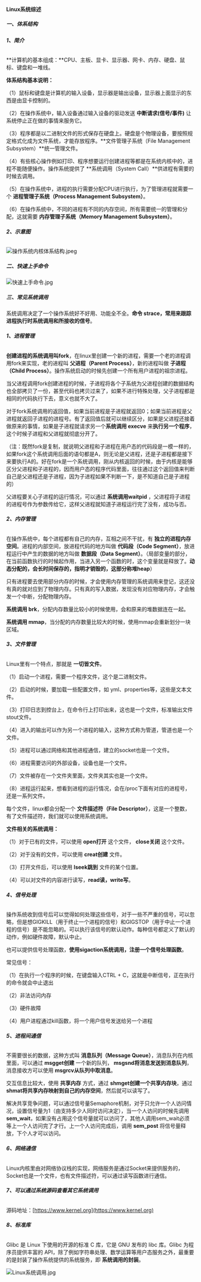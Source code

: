 #### Linux系统综述

##### 一、体系结构

###### **1、简介**

**计算机的基本组成：**CPU、主板、显卡、显示器、网卡、内存、硬盘、鼠标、键盘和一堆线。

**体系结构基本说明：**

（1）鼠标和键盘是计算机的输入设备，显示器是输出设备，显示器上面显示的东西是由显卡控制的。

（2）在操作系统中，输入设备通过输入设备的驱动发送 **中断请求(信号/事件)** 让系统停止正在做的事情来服务它。

（3）程序都是以二进制文件的形式保存在硬盘上。硬盘是个物理设备，要按照规定格式化成为文件系统，才能存放程序。**文件管理子系统（File Management Subsystem）**统一管理文件。

（4）有些核心操作例如打印、程序想要运行创建进程等都是在系统内核中的，进程不能随便操作。操作系统提供了 **系统调用（System Call）**供进程有需要的时候去调用。

（5）在操作系统中，进程的执行需要分配CPU进行执行，为了管理进程就需要一个 **进程管理子系统（Process Management Subsystem）**。

（6）在操作系统中，不同的进程有不同的内存空间，所有需要统一的管理和分配，这就需要 **内存管理子系统（Memory Management Subsystem）**。

###### **2、示意图**

![操作系统内核体系结构.jpeg](https://upload-images.jianshu.io/upload_images/9025957-e7b77b0781296feb.jpeg?imageMogr2/auto-orient/strip%7CimageView2/2/w/1240) 

##### 二、快速上手命令

![快速上手命令.jpg](https://upload-images.jianshu.io/upload_images/9025957-ed07286c123b9a39.jpg?imageMogr2/auto-orient/strip%7CimageView2/2/w/1240) 

##### 三、常见系统调用

系统调用决定了一个操作系统好不好用、功能全不全。**命令 strace，常用来跟踪进程执行时系统调用和所接收的信号**。

###### **1、进程管理**

**创建进程的系统调用叫fork**，在linux里创建一个新的进程，需要一个老的进程调用fork来实现，老的进程叫 **父进程（Parent Process）**，新的进程叫做 **子进程（Child Process）**。操作系统启动的时候先创建一个所有用户进程的祖宗进程。

当父进程调用fork创建进程的时候，子进程将各个子系统为父进程创建的数据结构也全部拷贝了一份，甚至代码也拷贝过来了，如果不进行特殊处理，父子进程都是相同的代码执行下去，意义也就不大了。

对于fork系统调用的返回值，如果当前进程是子进程就返回0；如果当前进程是父进程就返回子进程的进程号。有了返回值后就可以继续区分，如果是父进程还接着做原来的事情，如果是子进程就请求另一个**系统调用 execve** 来**执行另一个程序**，这个时候子进程和父进程就彻底分开了。

（注：既然fork是复制，就说明父进程和子进程在用户态的代码段是一模一样的，如果fork这个系统调用后面的语句都是A，则无论是父进程，还是子进程都是接下来要执行A的。好在fork是一个系统调用，刚从内核返回的时候，由于内核是能够区分父进程和子进程的，因而用户态的程序代码里面，往往通过这个返回值来判断自己是父进程还是子进程，因为子进程如果不判断一下，是不知道自己是子进程的）

父进程要关心子进程的运行情况，可以通过 **系统调用waitpid** ，父进程将子进程的进程号作为参数传给它，这样父进程就知道子进程运行完了没有，成功与否。

###### **2、内存管理**

在操作系统中，每个进程都有自己的内存，互相之间不干扰，有 **独立的进程内存空间**。进程的内部空间，放进程代码的地方叫做 **代码段（Code Segment）**，放进程运行中产生的数据的地方叫做 **数据段（Data Segment）**。（局部变量的部分，在当前函数执行的时候起作用，当进入另一个函数的时，这个变量就是释放了。**动态分配的，会长时间保存的，指明才销毁的，这部分称堆heap**）

只有进程要去使用部分内存的时候，才会使用内存管理的系统调用来登记，这还没有真的就对应到了物理内存。只有真的写入数据，发现没有对应物理内存，才会触发一个中断，分配物理内存。

**系统调用 brk**，分配内存数量比较小的时候使用，会和原来的堆数据连在一起。

**系统调用 mmap**，当分配的内存数量比较大的时候，使用mmap会重新划分一块区域。

###### **3、文件管理**

Linux里有一个特点，那就是 **一切皆文件**。

（1）启动一个进程，需要一个程序文件，这个是二进制文件。

（2）启动的时候，要加载一些配置文件，如 yml、properties等，这些是文本文件。

（3）打印日志到控台上，在命令行上打印出来，这也是一个文件，标准输出文件stout文件。

（4）进入的输出可以作为另一个进程的输入，这种方式称为管道，管道也是一个文件。

（5）进程可以通过网络和其他进程通信，建立的socket也是一个文件。

（6）进程需要访问的外部设备，设备也是一个文件。

（7）文件被存在一个文件夹里面，文件夹其实也是一个文件。

（8）进程运行起来，想看到进程的运行情况，会在/proc下面有对应的进程号，还是一系列文件。

每个文件，linux都会分配一个 **文件描述符（File Descriptor）**，这是一个整数，有了文件描述符，我们就可以使用系统调用。

**文件相关的系统调用：**

（1）对于已有的文件，可以使用 **open打开** 这个文件， **close关闭** 这个文件。

（2）对于没有的文件，可以使用 **creat创建** 文件。

（3）打开文件后，可以使用 **lseek跳到** 文件的某个位置。

（4）可以对文件的内容进行读写，**read读，write写**。

###### **4、信号处理**

操作系统收到信号后可以觉得如何处理这些信号，对于一些不严重的信号，可以忽略，但是想GIGKILL（用于终止一个进程的信号）和GIGSTOP（用于中止一个进程的信号）是不能忽略的。可以执行该信号的默认动作。每种信号都定义了默认的动作，例如硬件故障，默认中止。

也可以提供信号处理函数，**使用sigaction系统调用，注册一个信号处理函数**。

常见信号：

（1）在执行一个程序的时候，在键盘输入CTRL + C，这就是中断信号，正在执行的命令就会中止退出

（2）非法访问内存

（3）硬件故障

（4）用户进程通过kill函数，将一个用户信号发送给另一个进程

###### **5、进程间通信**

不需要很长的数据，这种方式叫 **消息队列（Message Queue）**，消息队列在内核里面，可以通过 **msgget创建** 一个新的队列， **msgsnd将消息发送到消息队列**，消息接收方可以使用 **msgrcv从队列中取消息**。

交互信息比较大，使用 **共享内存** 方式，通过 **shmget创建一个共享内存块**，通过 **shmat将共享内存映射到自己的内存空间**，然后就可以读写了。

解决共享竞争问题，可以通过信号量Semaphore机制，对于只允许一个人访问情况，设置信号量为1（由支持多少人同时访问决定），当一个人访问的时候先调用 **sem_wait**，如果没有占用这个信号量就可以访问了，其他人调用sem_wait必须等上一个人访问完了才行。上一个人访问完成后，调用 **sem_post** 将信号量释放，下个人才可以访问。

###### **6、网络通信**

Linux内核里由对网络协议栈的实现，网络服务是通过Socket来提供服务的，Socket也是一个文件，也有文件描述符，可以通过读写函数进行通信。

###### **7、可以通过系统源码查看其它系统调用**

源码地址：[https://www.kernel.org](https://www.kernel.org)

###### **8、标准库**

Glibc 是 Linux 下使用的开源的标准 C 库，它是 GNU 发布的 libc 库。Glibc 为程序员提供丰富的 API，除了例如字符串处理、数学运算等用户态服务之外，最重要的是封装了操作系统提供的系统服务，即 **系统调用的封装**。

![Linux系统调用.jpg](https://upload-images.jianshu.io/upload_images/9025957-9163c510c5d258e0.jpg?imageMogr2/auto-orient/strip%7CimageView2/2/w/1240)